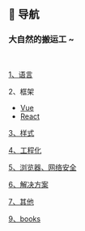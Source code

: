 
## 🚀 导航

### 大自然的搬运工 ~

<br/>

[1、语言](https://github.com/yang1212/collection-about/blob/master/1%20%20%20%20-%E8%AF%AD%E8%A8%80/JS.md)

2、框架

* [Vue](https://github.com/yang1212/collection-about/blob/master/2%20%20%20%20-%E6%A1%86%E6%9E%B6/Vue.md)
* [React](https://github.com/yang1212/collection-about/blob/master/2%20%20%20%20-%E6%A1%86%E6%9E%B6/React.md)

[3、样式](https://github.com/yang1212/collection-about/blob/master/3%20%20%20%20-%E6%A0%B7%E5%BC%8F/CSS.md)

[4、工程化](https://github.com/yang1212/collection-about/blob/master/4%20%20%20%20-%E5%B7%A5%E7%A8%8B%E5%8C%96/info.md)

[5、浏览器、网络安全](https://github.com/yang1212/collection-about/blob/master/5%20%20%20%20-%E6%B5%8F%E8%A7%88%E5%99%A8%E3%80%81%E7%BD%91%E7%BB%9C%E5%AE%89%E5%85%A8/info.md)

[6、解决方案](https://github.com/yang1212/collection-about/blob/master/6%20%20%20%20-%E8%A7%A3%E5%86%B3%E6%96%B9%E6%A1%88/info.md)

[7、其他](https://github.com/yang1212/collection-about/blob/master/7%20%20%20%20-%E5%85%B6%E4%BB%96/info.md)

[9、books](https://github.com/yang1212/collection-about/tree/master/9%20%20%20%20-books)
